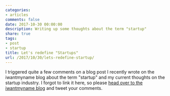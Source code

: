 ```yaml
---
categories:
- articles
comments: false
date: 2017-10-30 00:00:00
description: Writing up some thoughts about the term "startup"
share: true
tags:
- post
- startup
title: Let's redefine "Startups"
url: /2017/10/30/lets-redefine-startup/
---
```


I triggered quite a few comments on a blog post I recently wrote on the
iwantmyname blog about the term "startup" and my current thoughts on the startup
industry. I forgot to link it here, so please [head over to the iwantmyname
blog](https://iwantmyname.com/blog/let-s-redefine-startups-) and tweet your
comments.

